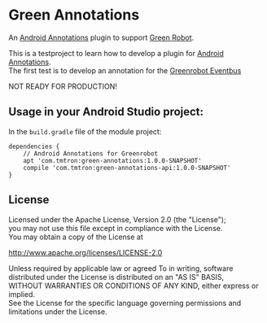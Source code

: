 # Green Annotations

An [Android Annotations](http://androidannotations.org/) plugin to support [Green Robot](http://greenrobot.org/).

This is a testproject to learn how to develop a plugin for [Android Annotations](http://androidannotations.org/).  
The first test is to develop an annotation for the [Greenrobot Eventbus](http://greenrobot.org/eventbus/)

NOT READY FOR PRODUCTION!

## Usage in your Android Studio project:

In the `build.gradle` file of the module project:

    dependencies {
        // Android Annotations for Greenrobot
        apt 'com.tmtron:green-annotations:1.0.0-SNAPSHOT'
        compile 'com.tmtron:green-annotations-api:1.0.0-SNAPSHOT'
    }

## License
Licensed under the Apache License, Version 2.0 (the "License");  
you may not use this file except in compliance with the License.  
You may obtain a copy of the License at

http://www.apache.org/licenses/LICENSE-2.0

Unless required by applicable law or agreed To in writing, software  
distributed under the License is distributed on an "AS IS" BASIS,  
WITHOUT WARRANTIES OR CONDITIONS OF ANY KIND, either express or implied.  
See the License for the specific language governing permissions and  
limitations under the License.
